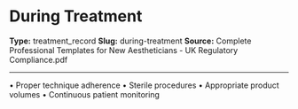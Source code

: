# During Treatment

**Type:** treatment_record
**Slug:** during-treatment
**Source:** Complete Professional Templates for New Aestheticians - UK Regulatory Compliance.pdf

---

• Proper technique adherence
• Sterile procedures
• Appropriate product volumes
• Continuous patient monitoring
